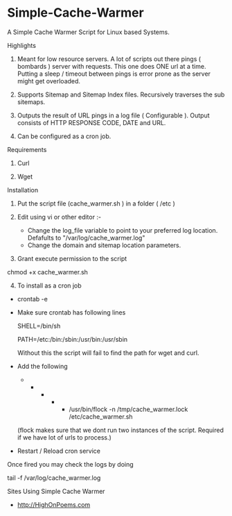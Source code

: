 # Simple-Cache-Warmer

A Simple Cache Warmer Script for Linux based Systems.

Highlights

1. Meant for low resource servers. A lot of scripts out there pings ( bombards ) server with requests. This one does ONE url at a time. Putting a sleep / timeout between pings is error prone as the server might get overloaded.

2. Supports Sitemap and Sitemap Index files. Recursively traverses the sub sitemaps.

3. Outputs the result of URL pings in a log file ( Configurable ). Output consists of HTTP RESPONSE CODE, DATE and URL.

4. Can be configured as a cron job.

Requirements

1. Curl

2. Wget

Installation

1. Put the script file (cache_warmer.sh ) in a folder ( /etc )

2. Edit using vi or other editor :-
    - Change the log_file variable to point to your preferred log location. Defafults to "/var/log/cache_warmer.log"    
    - Change the domain and sitemap location parameters.
    
3. Grant execute permission to the script

  chmod +x cache_warmer.sh

4. To install as a cron job 
  - crontab -e
  - Make sure crontab has following lines
  
    SHELL=/bin/sh
    
    PATH=/etc:/bin:/sbin:/usr/bin:/usr/sbin
    
    Without this the script will fail to find the path for wget and curl.    
    
  - Add the following
    
    * * * * * /usr/bin/flock -n /tmp/cache_warmer.lock /etc/cache_warmer.sh
 
    (flock makes sure that we dont run two instances of the script. Required if we have lot of urls to process.)
    
 - Restart / Reload cron service
  
Once fired you may check the logs by doing 

tail -f /var/log/cache_warmer.log  

Sites Using Simple Cache Warmer

- http://HighOnPoems.com
